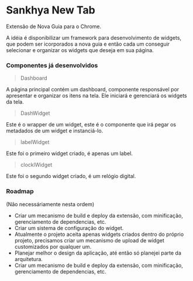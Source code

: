# Sankhya New Tab

Extensão de Nova Guia para o Chrome.

A idéia é disponibilizar um framework para desenvolvimento de widgets,
que podem ser icorporados a nova guia e então cada um conseguir selecionar
e organizar os widgets que deseja em sua página.


### Componentes já desenvolvidos ###

> Dashboard

A página principal contém um dashboard, componente responsável
por apresentar e organizar os itens na tela. Ele iniciará e gerenciará os widgets da tela.

> DashWidget

Este é o wrapper de um widget, este é o componente que irá pegar os metadados de um widget e instanciá-lo.

> labelWidget

Este foi o primeiro widget criado, é apenas um label.

> clocklWidget

Este foi o segundo widget criado, é um relógio digital.

### Roadmap ###
(Não necessáriamente nesta ordem)

* Criar um mecanismo de build e deploy da extensão, com minificação, gerenciamento de dependencias, etc.
* Criar um sistema de configuração do widget.
* Atualmente o projeto aceita apenas widgets criados dentro do próprio projeto, precisamos criar um mecanismo de upload de widget customizados por qualquer um.
* Planejar melhor o design da aplicação, até então só planejei parte da arquitetura.
* Criar um mecanismo de build e deploy da extensão, com minificação, gerenciamento de dependencias, etc.
